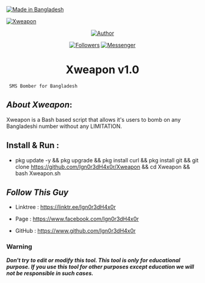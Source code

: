 <p align="left">

<a href="#"><img title="Made in Bangladesh" src="https://img.shields.io/badge/MADE%20IN-BANGLADESH-green?colorA=%23ff0000&colorB=%23017e40&style=for-the-badge"></a>

</p>

<p align="center">

<a href="#"><img title="Xweapon" src="https://i.ibb.co/z6BN4Sv/Xw.png"></a>
<p align="center">
<a href="https://github.com/Ign0r3dH4x0r"><img title="Author" src="https://img.shields.io/badge/Author-Ign0r3d--H4x0r-red.svg?style=for-the-badge&logo=github"></a>
</p>
<p align="center">
<a href="https://github.com/Ign0r3dH4x0r/followers"><img title="Followers" src="https://img.shields.io/github/followers/Ign0r3dH4x0r?color=blue&style=flat-square"></a>
<a href="https://www.facebook.com/Ign0r3dH4x0r"><img title="Messenger" src="https://img.shields.io/badge/Chat-Messenger-blue?style=flat-square&logo=messenger"></a>
</p>
<h1 align="center">Xweapon v1.0</h1>
<p align="center">

     SMS Bomber for Bangladesh

</p>

## ***About Xweapon***:

Xweapon is a Bash based script that allows it's users to bomb on any Bangladeshi number without any LIMITATION.

## Install & Run :

* pkg update -y && pkg upgrade && pkg install curl && pkg install git && git clone https://github.com/Ign0r3dH4x0r/Xweapon && cd Xweapon && bash Xweapon.sh

## ***Follow This Guy***

* Linktree : https://linktr.ee/Ign0r3dH4x0r

* Page     :  https://www.facebook.com/Ign0r3dH4x0r

* GitHub : https://www.github.com/Ign0r3dH4x0r

### Warning

***Don't try to edit or modify this tool. This tool is only for educational purpose. If you use this tool for other purposes except education we will not be responsible in such cases.***

